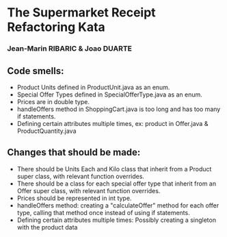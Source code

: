 # The Supermarket Receipt Refactoring Kata 
### Jean-Marin RIBARIC & Joao DUARTE 

## Code smells:

- Product Units defined in ProductUnit.java as an enum.
- Special Offer Types defined in SpecialOfferType.java as an enum.
- Prices are in double type.
- handleOffers method in ShoppingCart.java is too long and has too many if statements.
- Defining certain attributes multiple times, ex: product in Offer.java & ProductQuantity.java
   
## Changes that should be made:

- There should be Units Each and Kilo class that inherit from a Product super class, with relevant function overrides.
- There should be a class for each special offer type that inherit from an Offer super class, with relevant function overrides.
- Prices should be represented in int type.
- handleOffers method: creating a "calculateOffer" method for each offer type, calling that method once instead of using if statements.
- Defining certain attributes multiple times: Possibly creating a singleton with the product data
